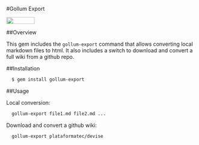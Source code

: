 #Gollum Export

<a href="http://www.omniref.com/ruby/gems/gollum-export"><img src="http://assets2.omniref.com/assets/logo-1e25ba89780a42da4556dd96c03ac954.png" height="18" width="75"></a>

##Overview

This gem includes the `gollum-export` command that allows converting local markdown files to html. It also includes a switch to download and convert a full wiki from a github repo.

##Installation

```bash
  $ gem install gollum-export
```

##Usage

Local conversion:

```bash
  gollum-export file1.md file2.md ...
```

Download and convert a github wiki:

```bash
  gollum-export plataformatec/devise
```
